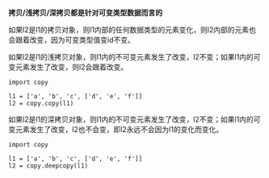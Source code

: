 **拷贝/浅拷贝/深拷贝都是针对可变类型数据而言的**

如果l2是l1的拷贝对象，则l1内部的任何数据类型的元素变化，则l2内部的元素也会跟着改变，因为可变类型值变id不变。

如果l2是l1的浅拷贝对象，则l1内的不可变元素发生了改变，l2不变；如果l1内的可变元素发生了改变，则l2会跟着改变。

```
import copy

l1 = ['a', 'b', 'c', ['d', 'e', 'f']]
l2 = copy.copy(l1)
```



如果l2是l1的深拷贝对象，则l1内的不可变元素发生了改变，l2不变；如果l1内的可变元素发生了改变，l2也不会变，即l2永远不会因为l1的变化而变化。

```
import copy

l1 = ['a', 'b', 'c', ['d', 'e', 'f']]
l2 = copy.deepcopy(l1)
```

